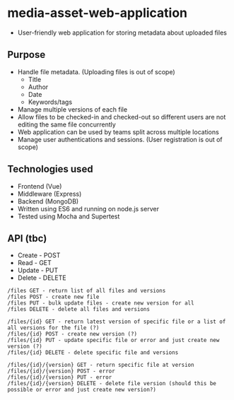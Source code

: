 # media-asset-web-application

* User-friendly web application for storing metadata about uploaded files

## Purpose
* Handle file metadata. (Uploading files is out of scope)
  * Title
  * Author
  * Date
  * Keywords/tags
* Manage multiple versions of each file
* Allow files to be checked-in and checked-out so different users are not editing the same file concurrently
* Web application can be used by teams split across multiple locations
* Manage user authentications and sessions. (User registration is out of scope)

## Technologies used
* Frontend (Vue)
* Middleware (Express)
* Backend (MongoDB)
* Written using ES6 and running on node.js server
* Tested using Mocha and Supertest

## API (tbc)
* Create - POST
* Read - GET
* Update - PUT
* Delete - DELETE
```
/files GET - return list of all files and versions
/files POST - create new file
/files PUT - bulk update files - create new version for all
/files DELETE - delete all files and versions

/files/{id} GET - return latest version of specific file or a list of all versions for the file (?)
/files/{id} POST - create new version (?)
/files/{id} PUT - update specific file or error and just create new version (?)
/files/{id} DELETE - delete specific file and versions

/files/{id}/{version} GET - return specific file at version
/files/{id}/{version} POST - error
/files/{id}/{version} PUT - error
/files/{id}/{version} DELETE - delete file version (should this be possible or error and just create new version?)
```
